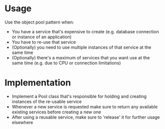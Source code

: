 # Usage
Use the object pool pattern when:
- You have a service that's expensive to create (e.g. database connection or instance of an application)
- You have to re-use that service
- (Optionally) you need to use multiple instances of that service at the same time
- (Optionally) there's a maximum of services that you want use at the same time (e.g. due to CPU or connection limitations)

# Implementation
- Implement a Pool class that's responsible for holding and creating instances of the re-usable service
- Whenever a new service is requested make sure to return any available existing services before creating a new one
- After using a reusable service, make sure to 'release' it for further usage elsewhere
